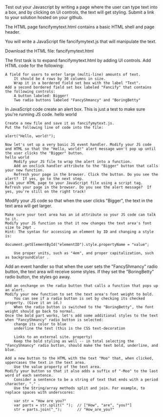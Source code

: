 Test out your Javascript by writing a page where the user can type text into a box, and by clicking on UI controls, the text will get styling. Submit a link to your solution hosted on your github.

The HTML page fancifymytext.html contains a basic HTML shell and page header.

You will write a JavaScript file fancifymytext.js that will manipulate the text.

Download the HTML file: fancifymytext.html

The first task is to expand fancifymytext.html by adding UI controls. Add HTML code for the following:

    A field for users to enter large (multi-line) amounts of text.
        It should be 4 rows by 30 columns in size.
        Wrap it in a bordered field set box with the label "Text".
    Add a second bordered field set box labeled "Fancify" that contains the following controls:
        A button labeled: Bigger!
        Two radio buttons labeled "FancyShmancy" and "BoringBetty"

In JavaScript code create an alert box. This is just a test to make sure you're running JS code.
hello world

    Create a new file and save it as fancifymytext.js.
    Put the following line of code into the file:

    alert("Hello, world!");

    Now let's set up a very basic JS event handler. Modify your JS code and HTML so that the "Hello, world!" alert message won't pop up until the user clicks the "Bigger" button.
    hello world
        Modify your JS file to wrap the alert into a function.
        Add an onclick handler attribute to the "Bigger" button that calls your new function.
        Refresh your page in the browser. Click the button. Do you see the alert?  If yes, go to the next step.
    Link your HTML page to your JavaScript file using a script tag.
    Refresh your page in the browser. Do you see the alert message?  If yes, you're still on the right track!

Modify your JS code so that when the user clicks "Bigger", the text in the text area will get larger.

    Make sure your text area has an id attribute so your JS code can talk to it.
    Modify your JS function so that it now changes the text area's font size to 24pt .
    Hint: The syntax for accessing an element by ID and changing a style is:

    document.getElementById("elementID").style.propertyName = "value";

        Use proper units, such as "4em", and proper capitalization, such as backgroundColor .

Add an event handler so that when the user sets the "FancyShmancy" radio button, the text area will receive some styles.  If they set the "BoringBetty" radio button, the styles go away.

    Add an onchange on the radio button that calls a function that pops up an alert.
    Modify your new function to set the text area's font weight to bold.
        You can see if a radio button is set by checking its checked property. (Give it an id.)
        When the radio button is switched to the "BoringBetty", the font weight should go back to normal.
    Once the bold part works, let's add some additional styles to the text when "FancyShmancy" radio button is selected:
        change its color to blue
        underline the text (this is the CSS text-decoration 

        Links to an external site. property)
        Keep the bold styling as well -- in total selecting the "FancyShmancy" radio button, should make the text bold, underline, and blue.

    Add a new button to the HTML with the text "Moo" that, when clicked, uppercases the text in the text area.
        Use the value property of the text area.
    Modify your button so that it also adds a suffix of "-Moo" to the last word of each sentence.
        Consider a sentence to be a string of text that ends with a period character, "." .
        Use the String/array methods split and join. For example, to replace spaces with underscores:

        var str = "How are you?"
        var parts = str.split(" ");  // ["How", "are", "you?"]
        str = parts.join("_");       // "How_are_you?"
